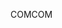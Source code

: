 <span data-ttu-id="4dafc-101">COM</span><span class="sxs-lookup"><span data-stu-id="4dafc-101">COM</span></span>